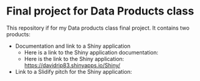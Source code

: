 # Final project for Data Products class

This repository if for my Data products class final project. It contains two products:

- Documentation and link to a Shiny application
    - Here is a link to the Shiny application documentation:
    - Here is the link to the Shiny application: https://davidrip83.shinyapps.io/Shiny/
- Link to a Slidify pitch for the Shiny application: 
